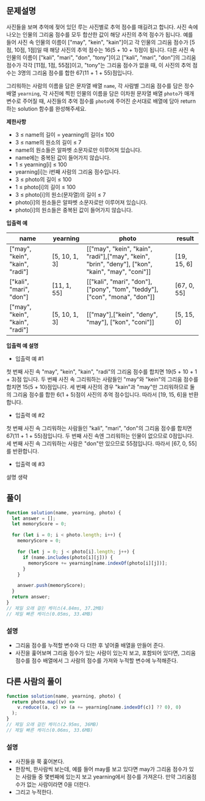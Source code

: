 ## 문제설명

사진들을 보며 추억에 젖어 있던 루는 사진별로 추억 점수를 매길려고 합니다. 사진 속에 나오는 인물의 그리움 점수를 모두 합산한 값이 해당 사진의 추억 점수가 됩니다. 예를 들어 사진 속 인물의 이름이 ["may", "kein", "kain"]이고 각 인물의 그리움 점수가 [5점, 10점, 1점]일 때 해당 사진의 추억 점수는 16(5 + 10 + 1)점이 됩니다. 다른 사진 속 인물의 이름이 ["kali", "mari", "don", "tony"]이고 ["kali", "mari", "don"]의 그리움 점수가 각각 [11점, 1점, 55점]이고, "tony"는 그리움 점수가 없을 때, 이 사진의 추억 점수는 3명의 그리움 점수를 합한 67(11 + 1 + 55)점입니다.

그리워하는 사람의 이름을 담은 문자열 배열 `name`, 각 사람별 그리움 점수를 담은 정수 배열 `yearning`, 각 사진에 찍힌 인물의 이름을 담은 이차원 문자열 배열 `photo`가 매개변수로 주어질 때, 사진들의 추억 점수를 `photo`에 주어진 순서대로 배열에 담아 return하는 solution 함수를 완성해주세요.

**제한사항**

- 3 ≤ name의 길이 = yearning의 길이≤ 100
- 3 ≤ name의 원소의 길이 ≤ 7
- name의 원소들은 알파벳 소문자로만 이루어져 있습니다.
- name에는 중복된 값이 들어가지 않습니다.
- 1 ≤ yearning[i] ≤ 100
- yearning[i]는 i번째 사람의 그리움 점수입니다.
- 3 ≤ photo의 길이 ≤ 100
- 1 ≤ photo[i]의 길이 ≤ 100
- 3 ≤ photo[i]의 원소(문자열)의 길이 ≤ 7
- photo[i]의 원소들은 알파벳 소문자로만 이루어져 있습니다.
- photo[i]의 원소들은 중복된 값이 들어가지 않습니다.

**입출력 예**

| name                            | yearning      | photo                                                                                             | result      |
| ------------------------------- | ------------- | ------------------------------------------------------------------------------------------------- | ----------- |
| ["may", "kein", "kain", "radi"] | [5, 10, 1, 3] | [["may", "kein", "kain", "radi"],["may", "kein", "brin", "deny"], ["kon", "kain", "may", "coni"]] | [19, 15, 6] |
| ["kali", "mari", "don"]         | [11, 1, 55]   | [["kali", "mari", "don"], ["pony", "tom", "teddy"], ["con", "mona", "don"]]                       | [67, 0, 55] |
| ["may", "kein", "kain", "radi"] | [5, 10, 1, 3] | \[\["may"],["kein", "deny", "may"], ["kon", "coni"]]                                              | [5, 15, 0]  |

**입출력 예 설명**

- 입출력 예 #1

첫 번째 사진 속 "may", "kein", "kain", "radi"의 그리움 점수를 합치면 19(5 + 10 + 1 + 3)점 입니다. 두 번째 사진 속 그리워하는 사람들인 "may"와 "kein"의 그리움 점수를 합치면 15(5 + 10)점입니다. 세 번째 사진의 경우 "kain"과 "may"만 그리워하므로 둘의 그리움 점수를 합한 6(1 + 5)점이 사진의 추억 점수입니다. 따라서 [19, 15, 6]을 반환합니다.

- 입출력 예 #2

첫 번째 사진 속 그리워하는 사람들인 "kali", "mari", "don"의 그리움 점수를 합치면 67(11 + 1 + 55)점입니다. 두 번째 사진 속엔 그리워하는 인물이 없으므로 0점입니다. 세 번째 사진 속 그리워하는 사람은 "don"만 있으므로 55점입니다. 따라서 [67, 0, 55]를 반환합니다.

- 입출력 예 #3

설명 생략

## 풀이

```js
function solution(name, yearning, photo) {
  let answer = [];
  let memoryScore = 0;

  for (let i = 0; i < photo.length; i++) {
    memoryScore = 0;

    for (let j = 0; j < photo[i].length; j++) {
      if (name.includes(photo[i][j])) {
        memoryScore += yearning[name.indexOf(photo[i][j])];
      }
    }

    answer.push(memoryScore);
  }
  return answer;
}
// 제일 오래 걸린 케이스(4.84ms, 37.2MB)
// 제일 빠른 케이스(0.05ms, 33.4MB)
```

### 설명

- 그리움 점수를 누적할 변수와 다 더한 후 넣어줄 배열을 만들어 준다.
- 사진을 훑어보며 그리움 점수가 있는 사람이 있는지 보고, 포함되어 있다면, 그리움 점수를 점수 배열에서 그 사람의 점수를 가져와 누적할 변수에 누적해준다.

## 다른 사람의 풀이

```js
function solution(name, yearning, photo) {
  return photo.map((v) =>
    v.reduce((a, c) => (a += yearning[name.indexOf(c)] ?? 0), 0)
  );
}
// 제일 오래 걸린 케이스(2.95ms, 36MB)
// 제일 빠른 케이스(0.06ms, 33.6MB)
```

### 설명

- 사진들을 쭉 훑어본다.
- 한장씩, 한사람씩 보는데, 예를 들어 may를 보고 있다면 may가 그리움 점수가 있는 사람들 중 몇번째에 있는지 보고 yearning에서 점수를 가져온다. 만약 그리움점수가 없는 사람이라면 0을 더한다.
- 그리고 누적한다.
